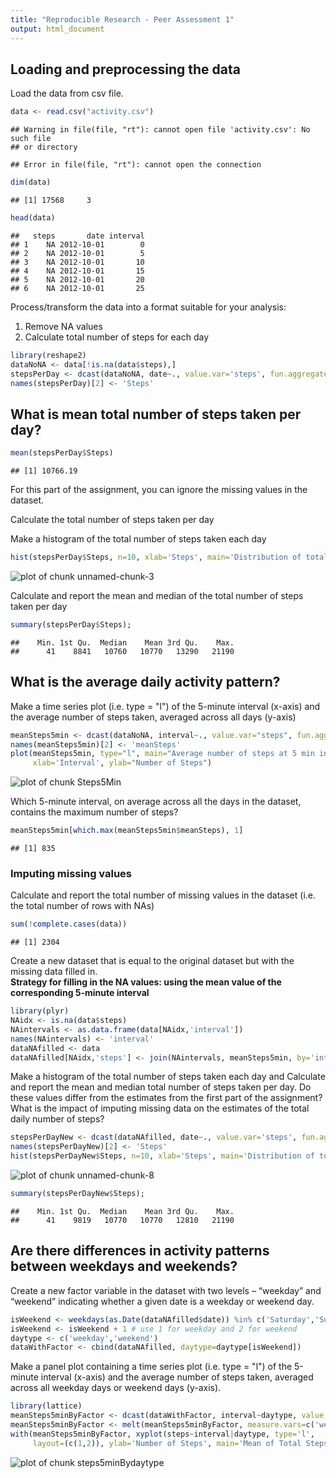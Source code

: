```yaml
---
title: "Reproducible Research - Peer Assessment 1"
output: html_document
---
```

## Loading and preprocessing the data

Load the data from csv file.


```r
data <- read.csv("activity.csv")
```

```
## Warning in file(file, "rt"): cannot open file 'activity.csv': No such file
## or directory
```

```
## Error in file(file, "rt"): cannot open the connection
```

```r
dim(data)
```

```
## [1] 17568     3
```

```r
head(data)
```

```
##   steps       date interval
## 1    NA 2012-10-01        0
## 2    NA 2012-10-01        5
## 3    NA 2012-10-01       10
## 4    NA 2012-10-01       15
## 5    NA 2012-10-01       20
## 6    NA 2012-10-01       25
```

Process/transform the data into a format suitable for your analysis:  
1. Remove NA values  
2. Calculate total number of steps for each day


```r
library(reshape2)
dataNoNA <- data[!is.na(data$steps),]
stepsPerDay <- dcast(dataNoNA, date~., value.var='steps', fun.aggregate=sum)
names(stepsPerDay)[2] <- 'Steps' 
```

## What is mean total number of steps taken per day?

```r
mean(stepsPerDay$Steps)
```

```
## [1] 10766.19
```

For this part of the assignment, you can ignore the missing values in the dataset.

Calculate the total number of steps taken per day

Make a histogram of the total number of steps taken each day


```r
hist(stepsPerDay$Steps, n=10, xlab='Steps', main='Distribution of total steps per day')
```

![plot of chunk unnamed-chunk-3](figure/unnamed-chunk-3-1.png) 

Calculate and report the mean and median of the total number of steps taken per day


```r
summary(stepsPerDay$Steps);
```

```
##    Min. 1st Qu.  Median    Mean 3rd Qu.    Max. 
##      41    8841   10760   10770   13290   21190
```

## What is the average daily activity pattern?

Make a time series plot (i.e. type = "l") of the 5-minute interval (x-axis) and the average number of steps taken, averaged across all days (y-axis)


```r
meanSteps5min <- dcast(dataNoNA, interval~., value.var="steps", fun.aggregate=mean)
names(meanSteps5min)[2] <- 'meanSteps'
plot(meanSteps5min, type="l", main="Average number of steps at 5 min interval",
     xlab='Interval', ylab="Number of Steps")
```

![plot of chunk Steps5Min](figure/Steps5Min-1.png) 

Which 5-minute interval, on average across all the days in the dataset, contains the maximum number of steps?  

```r
meanSteps5min[which.max(meanSteps5min$meanSteps), 1]
```

```
## [1] 835
```

### Imputing missing values

Calculate and report the total number of missing values in the dataset (i.e. the total number of rows with NAs)


```r
sum(!complete.cases(data))
```

```
## [1] 2304
```

Create a new dataset that is equal to the original dataset but with the missing data filled in.  
**Strategy for filling in the NA values: using the mean value of the corresponding 5-minute interval**

```r
library(plyr)
NAidx <- is.na(data$steps)
NAintervals <- as.data.frame(data[NAidx,'interval'])
names(NAintervals) <- 'interval'
dataNAfilled <- data
dataNAfilled[NAidx,'steps'] <- join(NAintervals, meanSteps5min, by='interval')["meanSteps"]
```

Make a histogram of the total number of steps taken each day and Calculate and report the mean and median total number of steps taken per day. Do these values differ from the estimates from the first part of the assignment? What is the impact of imputing missing data on the estimates of the total daily number of steps?


```r
stepsPerDayNew <- dcast(dataNAfilled, date~., value.var='steps', fun.aggregate=sum)
names(stepsPerDayNew)[2] <- 'Steps' 
hist(stepsPerDayNew$Steps, n=10, xlab='Steps', main='Distribution of total steps per day\n(with NAs filled)')
```

![plot of chunk unnamed-chunk-8](figure/unnamed-chunk-8-1.png) 

```r
summary(stepsPerDayNew$Steps);
```

```
##    Min. 1st Qu.  Median    Mean 3rd Qu.    Max. 
##      41    9819   10770   10770   12810   21190
```

## Are there differences in activity patterns between weekdays and weekends?  
Create a new factor variable in the dataset with two levels – “weekday” and “weekend” indicating whether a given date is a weekday or weekend day.

```r
isWeekend <- weekdays(as.Date(dataNAfilled$date)) %in% c('Saturday','Sunday')
isWeekend <- isWeekend + 1 # use 1 for weekday and 2 for weekend
daytype <- c('weekday','weekend')
dataWithFactor <- cbind(dataNAfilled, daytype=daytype[isWeekend])
```
Make a panel plot containing a time series plot (i.e. type = "l") of the 5-minute interval (x-axis) and the average number of steps taken, averaged across all weekday days or weekend days (y-axis).  


```r
library(lattice)
meanSteps5minByFactor <- dcast(dataWithFactor, interval~daytype, value.var="steps", fun.aggregate=mean)
meanSteps5minByFactor <- melt(meanSteps5minByFactor, measure.vars=c('weekday','weekend'), variable.name='daytype',value.name='steps')
with(meanSteps5minByFactor, xyplot(steps~interval|daytype, type='l',
     layout=(c(1,2)), ylab='Number of Steps', main='Mean of Total Steps'))
```

![plot of chunk steps5minBydaytype](figure/steps5minBydaytype-1.png) 
